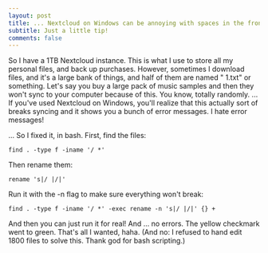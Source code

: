 ```yaml
---
layout: post
title: ... Nextcloud on Windows can be annoying with spaces in the front of your files sometimes. But you can fix it!
subtitle: Just a little tip!
comments: false
---
```


So I have a 1TB Nextcloud instance. This is what I use to store all my personal files, and back up purchases.
However, sometimes I download files, and it's a large bank of things, and half of them are named " 1.txt" or something.
Let's say you buy a large pack of music samples and then they won't sync to your computer because of this. You know, totally randomly.
...
If you've used Nextcloud on Windows, you'll realize that this actually sort of breaks syncing and it shows you a bunch of error messages.
I hate error messages!

... So I fixed it, in bash. First, find the files:

`find . -type f -iname '/ *'`

Then rename them:

`rename 's|/ |/|'`

Run it with the -n flag to make sure everything won't break:

`find . -type f -iname '/ *' -exec rename -n 's|/ |/|' {} +`

And then you can just run it for real! And ... no errors. The yellow checkmark went to green. That's all I wanted, haha.
(And no: I refused to hand edit 1800 files to solve this. Thank god for bash scripting.)
